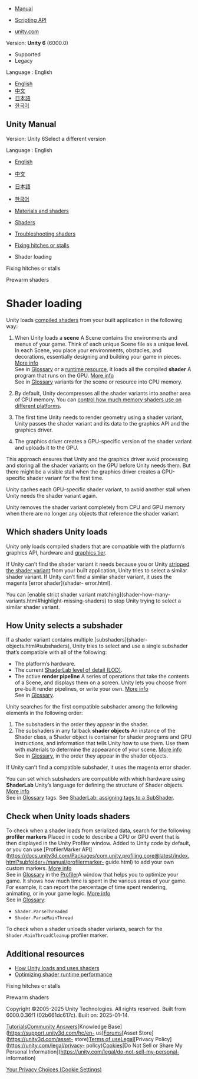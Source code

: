 [](https://docs.unity3d.com)

  * [Manual](../Manual/index.html)
  * [Scripting API](../ScriptReference/index.html)

  * [unity.com](https://unity.com/)

Version: **Unity 6** (6000.0)

  * Supported
  * Legacy

Language : English

  * [English](/Manual/shader-loading.html)
  * [中文](/cn/current/Manual/shader-loading.html)
  * [日本語](/ja/current/Manual/shader-loading.html)
  * [한국어](/kr/current/Manual/shader-loading.html)

[](https://docs.unity3d.com)

## Unity Manual

Version: Unity 6Select a different version

Language : English

  * [English](/Manual/shader-loading.html)
  * [中文](/cn/current/Manual/shader-loading.html)
  * [日本語](/ja/current/Manual/shader-loading.html)
  * [한국어](/kr/current/Manual/shader-loading.html)

  * [Materials and shaders](materials-and-shaders.html)
  * [Shaders](Shaders.html)
  * [Troubleshooting shaders](shader-troubleshooting.html)
  * [Fixing hitches or stalls](shader-reduce-stalling.html)
  * Shader loading

[](shader-reduce-stalling.html)

Fixing hitches or stalls

[](shader-prewarm.html)

Prewarm shaders

# Shader loading

Unity loads [compiled shaders](shader-compilation.html) from your built
application in the following way:

  1. When Unity loads a **scene** A Scene contains the environments and menus of your game. Think of each unique Scene file as a unique level. In each Scene, you place your environments, obstacles, and decorations, essentially designing and building your game in pieces. [More info](CreatingScenes.html)  
See in [Glossary](Glossary.html#Scene) or a [runtime
resource](LoadingResourcesatRuntime.html), it loads all the compiled
**shader** A program that runs on the GPU. [More info](Shaders.html)  
See in [Glossary](Glossary.html#Shader) variants for the scene or resource
into CPU memory.

  2. By default, Unity decompresses all the shader variants into another area of CPU memory. You can [control how much memory shaders use on different platforms](shader-memory.html).
  3. The first time Unity needs to render geometry using a shader variant, Unity passes the shader variant and its data to the graphics API and the graphics driver.
  4. The graphics driver creates a GPU-specific version of the shader variant and uploads it to the GPU.

This approach ensures that Unity and the graphics driver avoid processing and
storing all the shader variants on the GPU before Unity needs them. But there
might be a visible stall when the graphics driver creates a GPU-specific
shader variant for the first time.

Unity caches each GPU-specific shader variant, to avoid another stall when
Unity needs the shader variant again.

Unity removes the shader variant completely from CPU and GPU memory when there
are no longer any objects that reference the shader variant.

## Which shaders Unity loads

Unity only loads compiled shaders that are compatible with the platform’s
graphics API, hardware and [graphics tier](graphics-tiers.html).

If Unity can’t find the shader variant it needs because you or Unity [stripped
the shader variant](shader-variant-stripping.html) from your built
application, Unity tries to select a similar shader variant. If Unity can’t
find a similar shader variant, it uses the magenta [error shader](shader-
error.html).

You can [enable strict shader variant matching](shader-how-many-
variants.html#highlight-missing-shaders) to stop Unity trying to select a
similar shader variant.

##  How Unity selects a subshader

If a shader variant contains multiple [subshaders](shader-
objects.html#subshaders), Unity tries to select and use a single subshader
that’s compatible with all of the following:

  * The platform’s hardware.
  * The current [ShaderLab level of detail (LOD)](SL-ShaderLOD.html).
  * The active **render pipeline** A series of operations that take the contents of a Scene, and displays them on a screen. Unity lets you choose from pre-built render pipelines, or write your own. [More info](render-pipelines.html)  
See in [Glossary](Glossary.html#Renderpipeline).

Unity searches for the first compatible subshader among the following elements
in the following order:

  1. The subshaders in the order they appear in the shader.
  2. The subshaders in any fallback **shader objects** An instance of the Shader class, a Shader object is container for shader programs and GPU instructions, and information that tells Unity how to use them. Use them with materials to determine the appearance of your scene. [More info](shader-objects.html)  
See in [Glossary](Glossary.html#Shaderobject), in the order they appear in the
shader objects.

If Unity can’t find a compatible subshader, it uses the magenta error shader.

You can set which subshaders are compatible with which hardware using
**ShaderLab** Unity’s language for defining the structure of Shader objects.
[More info](SL-Shader.html)  
See in [Glossary](Glossary.html#ShaderLab) tags. See [ShaderLab: assigning
tags to a SubShader](SL-SubShaderTags.html).

## Check when Unity loads shaders

To check when a shader loads from serialized data, search for the following
**profiler markers** Placed in code to describe a CPU or GPU event that is
then displayed in the Unity Profiler window. Added to Unity code by default,
or you can use [ProfilerMarker
API](https://docs.unity3d.com/Packages/com.unity.profiling.core@latest/index.html?subfolder=/manual/profilermarker-
guide.html) to add your own custom markers. [More info](profiler-markers.html)  
See in [Glossary](Glossary.html#Profilermarker) in the
[Profiler](Profiler.html)A window that helps you to optimize your game. It
shows how much time is spent in the various areas of your game. For example,
it can report the percentage of time spent rendering, animating, or in your
game logic. [More info](Profiler.html)  
See in [Glossary](Glossary.html#Profiler):

  * `Shader.ParseThreaded`
  * `Shader.ParseMainThread`

To check when a shader unloads shader variants, search for the
`Shader.MainThreadCleanup` profiler marker.

## Additional resources

  * [How Unity loads and uses shaders](shader-loading.html)
  * [Optimizing shader runtime performance](SL-ShaderPerformance.html)

[](shader-reduce-stalling.html)

Fixing hitches or stalls

[](shader-prewarm.html)

Prewarm shaders

Copyright ©2005-2025 Unity Technologies. All rights reserved. Built from
6000.0.36f1 (02b661dc617c). Built on: 2025-01-14.

[Tutorials](https://learn.unity.com/)[Community
Answers](https://answers.unity3d.com)[Knowledge
Base](https://support.unity3d.com/hc/en-
us)[Forums](https://forum.unity3d.com)[Asset Store](https://unity3d.com/asset-
store)[Terms of
use](https://docs.unity3d.com/Manual/TermsOfUse.html)[Legal](https://unity.com/legal)[Privacy
Policy](https://unity.com/legal/privacy-
policy)[Cookies](https://unity.com/legal/cookie-policy)[Do Not Sell or Share
My Personal Information](https://unity.com/legal/do-not-sell-my-personal-
information)

[Your Privacy Choices (Cookie Settings)](javascript:void\(0\);)

